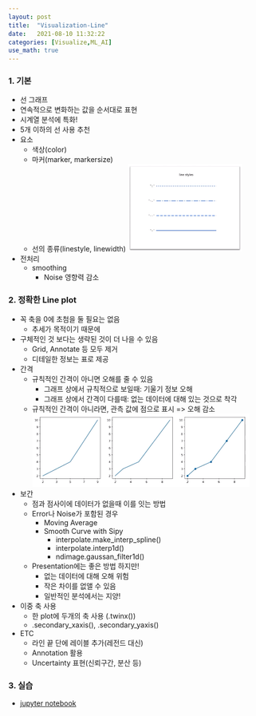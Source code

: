```yaml
---
layout: post
title:  "Visualization-Line"
date:   2021-08-10 11:32:22
categories: [Visualize,ML_AI]
use_math: true
---
```


### 1. 기본
* 선 그래프
* 연속적으로 변화하는 값을 순서대로 표현
* 시계열 분석에 특화!
* 5개 이하의 선 사용 추천
* 요소
  * 색상(color)
  * 마커(marker, markersize)
  * 선의 종류(linestyle, linewidth)
  ![](/assets/image/ustage/w2_day2_8.PNG)
* 전처리
  * smoothing
    * Noise 영향력 감소

### 2. 정확한 Line plot
* 꼭 축을 0에 초첨을 둘 필요는 없음
  * 추세가 목적이기 때문에
* 구체적인 것 보다는 생략된 것이 더 나을 수 있음
  * Grid, Annotate 등 모두 제거
  * 디테일한 정보는 표로 제공
* 간격
  * 규칙적인 간격이 아니면 오해를 줄 수 있음
    * 그래프 상에서 규칙적으로 보일때: 기울기 정보 오해
    * 그래프 상에서 간격이 다를때: 없는 데이터에 대해 있는 것으로 착각
  * 규칙적인 간격이 아니라면, 관측 값에 점으로 표시 => 오해 감소
  ![](/assets/image/ustage/w2_day2_9.PNG)
* 보간
  * 점과 점사이에 데이터가 없을때 이를 잇는 방법
  * Error나 Noise가 포함된 경우
    * Moving Average
    * Smooth Curve with Sipy
      * interpolate.make_interp_spline()
      * interpolate.interp1d()
      * ndimage.gaussan_filter1d()
  * Presentation에는 좋은 방법 하지만!
    * 없는 데이터에 대해 오해 위험
    * 작은 차이를 없앨 수 있음
    * 일반적인 분석에서는 지양!
* 이중 축 사용
  * 한 plot에 두개의 축 사용 (.twinx())
  * .secondary_xaxis(), .secondary_yaxis()
* ETC
  * 라인 끝 단에 레이블 추가(레전드 대신)
  * Annotation 활용
  * Uncertainty 표현(신뢰구간, 분산 등)

### 3. 실습
* [jupyter notebook](https://github.com/KyungHyunLim/Prv/blob/main/Viz/Lineplot.ipynb)
